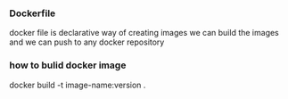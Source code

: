 ### Dockerfile


docker file is declarative way of creating images
we can build the images and we can push to any docker repository

### how to bulid docker image

docker build -t image-name:version .